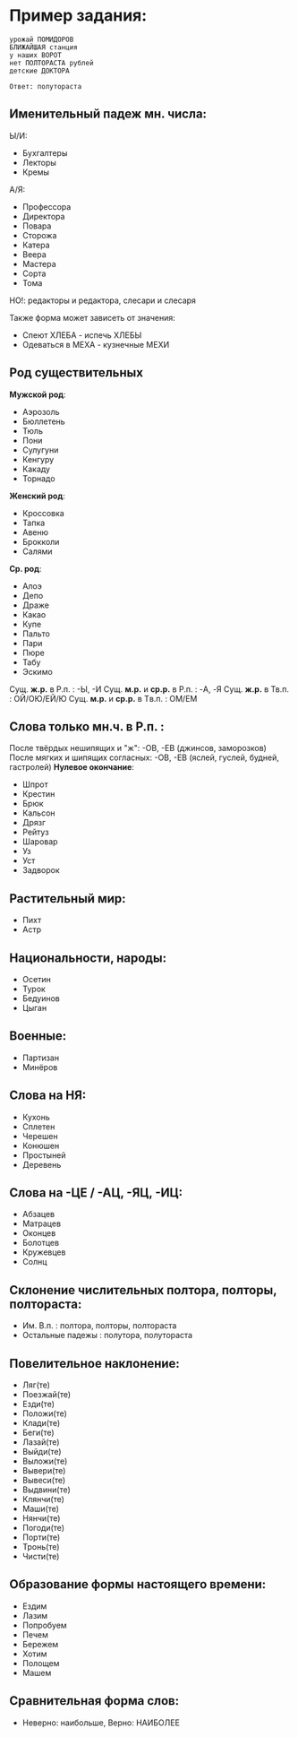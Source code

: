 # Пример задания:

```
урожай ПОМИДОРОВ  
БЛИЖАЙШАЯ станция  
у наших ВОРОТ  
нет ПОЛТОРАСТА рублей  
детские ДОКТОРА  
  
Ответ: полутораста
```

## Именительный падеж мн. числа:

Ы/И:
- Бухгалтеры
- Лекторы
- Кремы

А/Я:
- Профессора
- Директора
- Повара
- Сторожа
- Катера
- Веера
- Мастера
- Сорта
- Тома

НО!: редакторы и редактора, слесари и слесаря

Также форма может зависеть от значения:

- Спеют ХЛЕБА - испечь ХЛЕБЫ
- Одеваться в МЕХА - кузнечные МЕХИ

## Род существительных

**Мужской род**: 

- Аэрозоль
- Бюллетень
- Тюль
- Пони
- Сулугуни
- Кенгуру
- Какаду
- Торнадо

**Женский род**:

- Кроссовка
- Тапка
- Авеню
- Брокколи
- Салями

**Ср. род**:

- Алоэ
- Депо
- Драже
- Какао
- Купе
- Пальто
- Пари
- Пюре
- Табу
- Эскимо

Сущ. **ж.р.** в Р.п. : -Ы, -И
Сущ. **м.р.** и **ср.р.** в Р.п.  : -A, -Я
Сущ. **ж.р.** в Тв.п. : ОЙ/ОЮ/ЕЙ/Ю
Сущ. **м.р.** и **ср.р.** в Tв.п.  : ОМ/ЕМ

## Слова только мн.ч. в Р.п. : 

После твёрдых нешипящих и "ж": -ОВ, -ЕВ (джинсов, заморозков)
После мягких и шипящих согласных: -ОВ, -ЕВ (яслей, гуслей, будней, гастролей)
**Нулевое окончание**:

- Шпрот
- Крестин
- Брюк
- Кальсон
- Дрязг
- Рейтуз
- Шаровар
- Уз
- Уст
- Задворок

## Растительный мир:

- Пихт
- Астр

## Национальности, народы:

- Осетин
- Турок
- Бедуинов
- Цыган

## Военные:

- Партизан
- Минёров

## Слова на НЯ:

- Кухонь
- Сплетен
- Черешен
- Конюшен
- Простыней
- Деревень

## Слова на -ЦЕ / -АЦ, -ЯЦ, -ИЦ:

- Абзацев
- Матрацев
- Оконцев
- Болотцев
- Кружевцев
- Солнц

## Склонение числительных полтора, полторы, полтораста:

- Им. В.п. : полтора, полторы, полтораста
- Остальные падежы : полутора, полутораста

## Повелительное наклонение: 

- Ляг(те)   
- Поезжай(те)   
- Езди(те)   
- Положи(те)   
- Клади(те)   
- Беги(те)   
- Лазай(те)   
- Выйди(те)   
- Выложи(те)   
- Вывери(те)   
- Вывеси(те)   
- Выдвини(те)   
- Клянчи(те)   
- Маши(те)   
- Нянчи(те)   
- Погоди(те)   
- Порти(те)   
- Тронь(те)   
- Чисти(те)

## Образование формы настоящего времени:

- Ездим
- Лазим 
- Попробуем 
- Печем  
- Бережем 
- Хотим  
- Полощем 
- Машем

## Сравнительная форма слов:
- Неверно: наибольше, Верно: НАИБОЛЕЕ
